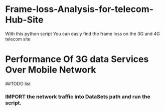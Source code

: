 # Frame-loss-Analysis-for-telecom-Hub-Site
With this python script You can easly find the frame loss on the 3G and 4G telecom site
# Performance Of 3G data Services Over Mobile Network 
##TODO list
### IMPORT the network traffic into DataSets path and run the script.
